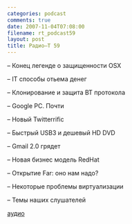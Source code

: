 ```yaml
---
categories: podcast
comments: true
date: 2007-11-04T07:08:00
filename: rt_podcast59
layout: post
title: Радио–Т 59
---
```


– Конец легенде о защищенности OSX

– IT способы отьема денег

– Клонирование и защита BT протокола

– Google PC. Почти

– Новый Twitterrific

– Быстрый USB3 и дешевый HD DVD

– Gmail 2.0 грядет

– Новая бизнес модель RedHat

– Открытие Far: оно нам надо?

– Некоторые проблемы виртуализации

– Темы наших слушателей


[аудио](http://cdn.radio-t.com/rt_podcast59.mp3)
<audio src="http://cdn.radio-t.com/rt_podcast59.mp3" preload="none"></audio>

